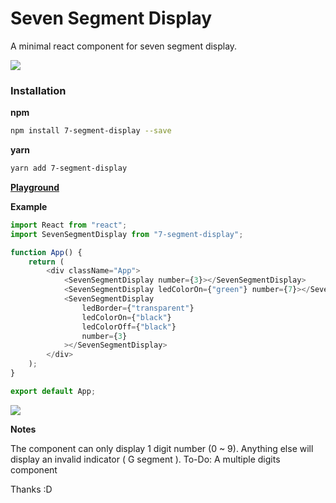 # Seven Segment Display

A minimal react component for seven segment display.

![](https://i.gyazo.com/3b6a38074818065bc79d1e0ccf74a509.gif)

### Installation

**npm**

```bash
npm install 7-segment-display --save
```

**yarn**

```bash
yarn add 7-segment-display
```

[**Playground**](https://codesandbox.io/s/nice-satoshi-zto7w?file=/src/App.js:313-318)

**Example**

```js
import React from "react";
import SevenSegmentDisplay from "7-segment-display";

function App() {
    return (
        <div className="App">
            <SevenSegmentDisplay number={3}></SevenSegmentDisplay>
            <SevenSegmentDisplay ledColorOn={"green"} number={7}></SevenSegmentDisplay>
            <SevenSegmentDisplay
                ledBorder={"transparent"}
                ledColorOn={"black"}
                ledColorOff={"black"}
                number={3}
            ></SevenSegmentDisplay>
        </div>
    );
}

export default App;
```

![](https://i.imgur.com/Q6gTdPd.png)

**Notes**

The component can only display 1 digit number (0 ~ 9).
Anything else will display an invalid indicator ( G segment ).
To-Do: A multiple digits component

Thanks :D
